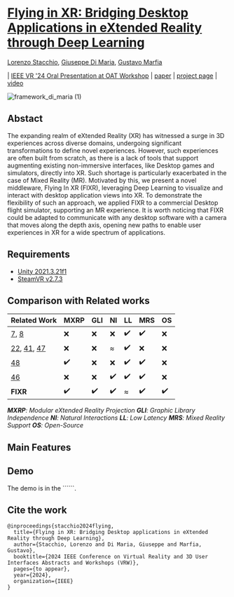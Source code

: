 #  [**Flying in XR: Bridging Desktop Applications in eXtended Reality through Deep Learning**]()

[Lorenzo Stacchio](https://www.unibo.it/sitoweb/lorenzo.stacchio2),
[Giuseppe Di Maria](https://www.linkedin.com/in/giuseppe-di-maria-6bb5a4170/?originalSubdomain=it),
[Gustavo Marfia](https://github.com/qp-qp)<br/>

| [IEEE VR '24 Oral Presentation at OAT Workshop](https://openvrlab.github.io/) | [paper](https://www.researchgate.net/publication/377635198_Flying_in_XR_Bridging_Desktop_Applications_in_eXtended_Reality_through_Deep_Learning) | [project page]() | [video](https://www.youtube.com/watch?v=Dd1Clbz-GU8)

![framework_di_maria (1)](https://github.com/VARLAB-Unibo/Flying-from-2D-to-3D/assets/142809173/0703913c-44a2-48f2-852f-a96e42281a23)



## Abstact
The expanding realm of eXtended Reality (XR) has witnessed a surge in 3D experiences across diverse domains, undergoing significant transformations to define novel experiences. However, such experiences are often built from scratch, as there is a lack of tools that support augmenting existing non-immersive interfaces, like Desktop games and simulators, directly into XR. Such shortage is particularly exacerbated in the case of  Mixed Reality (MR). Motivated by this, we present a novel middleware, Flying In XR (FIXR), leveraging Deep Learning to visualize and interact with desktop application views into XR. To demonstrate the flexibility of such an approach, we applied FIXR to a commercial Desktop flight simulator, supporting an MR experience. It is worth noticing that FIXR could be adapted to communicate with any desktop software with a camera that moves along the depth axis, opening new paths to enable user experiences in XR for a wide spectrum of applications.


## Requirements
* [Unity 2021.3.21f1](https://unity.com/releases/editor/archive#download-archive-2021)
* [SteamVR v2.7.3](https://github.com/ValveSoftware/steamvr_unity_plugin/releases/tag/2.7.3) 


## Comparison with Related works
| Related Work                                     | MXRP       | GLI        | NI         | LL         | MRS        | OS         |
| ------------------------------------------------- | ---------- | ---------- | ---------- | ---------- | ---------- | ---------- |
| [7](https://ieeexplore.ieee.org/document/9213691/), [8](https://ieeexplore.ieee.org/document/9576155/)                        | :x:        | :x:        | :x:        | :heavy_check_mark: | :heavy_check_mark: | :x:        |
| [22](https://www.techviz.net), [41](https://www.more3d.com/moreviz-vr-bridge), [47](https://www.vorpx.com/features/)    | :x:        | :x:        | ≈          | :heavy_check_mark: | :x:        | :x:        |
| [48](https://ieeexplore.ieee.org/document/9288815)                        | :heavy_check_mark: | :x:        | :x:        | :heavy_check_mark: | :heavy_check_mark: | :x:        |
| [46](https://varjo.com/solutions/training-and-simulation/)                             | :x:        | :x:        | :heavy_check_mark: | :heavy_check_mark: | :heavy_check_mark: | :x:        |
| **FIXR**                                         | :heavy_check_mark: | :heavy_check_mark: | :heavy_check_mark: | ≈          | :heavy_check_mark: | :heavy_check_mark: |

***MXRP**: Modular eXtended Reality Projection*
***GLI**: Graphic Library Independence*
***NI**: Natural Interactions*
***LL**: Low Latency*
***MRS**: Mixed Reality Support*
***OS**: Open-Source*


## Main Features


## Demo

The demo is in the ``````.


## Cite the work 
```
@inproceedings{stacchio2024flying,
  title={Flying in XR: Bridging Desktop applications in eXtended Reality through Deep Learning},
  author={Stacchio, Lorenzo and Di Maria, Giuseppe and Marfia, Gustavo},
  booktitle={2024 IEEE Conference on Virtual Reality and 3D User Interfaces Abstracts and Workshops (VRW)},
  pages={to appear},
  year={2024},
  organization={IEEE}
}
```
